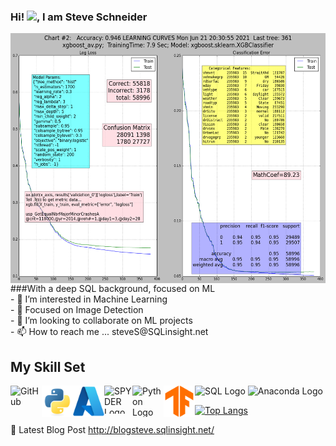 ### Hi! <img src="https://raw.githubusercontent.com/MartinHeinz/MartinHeinz/master/wave.gif" width="30px">, I am Steve Schneider
<img align="right" src="https://github.com/steveSchneider2/DeepLearning/blob/main/Figure2%20accuracyLearningCurves.png" alt="Coder GIF" height="400">
<hr/>
###With a deep SQL background, focused on ML<br />
- 👀 I’m interested in Machine Learning<br />
- 🌱 Focused on Image Detection<br />
- 💞️ I’m looking to collaborate on ML projects<br />
- 📫 How to reach me ...  steveS@SQLinsight.net<br />

## My Skill Set  
<img align="left" src="https://external-content.duckduckgo.com/iu/?u=https%3A%2F%2Fwww.iconsdb.com%2Ficons%2Fpreview%2Fcaribbean-blue%2Fgithub-11-xxl.png&f=1&nofb=1" alt="GitHub" width="50" height="50" />
<img align="left" src="https://github.com/devicons/devicon/blob/master/icons/python/python-original.svg" alt="Python Logo" width="50" height="50" />
<img align="left" src="https://github.com/devicons/devicon/blob/master/icons/azure/azure-original.svg" alt="Azure Logo" width="50" height="50" />
<img src="https://issues.streamsets.com/secure/attachment/14575/sql-server.png" alt="SQL Logo" width="50" height="50" />

<img align="left" src="https://avatars1.githubusercontent.com/u/1284937?s=280&v=4" alt="SPYDER Logo" width="45" height="45" />
<img align="left" src="https://i.imgur.com/f5M1VWO.png" alt="Python Logo" width="50" height="50" />
<img align="left" src="https://github.com/devicons/devicon/blob/master/icons/tensorflow/tensorflow-original.svg" alt="TensorFlow Logo" width="50" height="50" />
<img src="https://docs.anaconda.com/_images/Navigator_Launchpad_icon.png" alt="Anaconda Logo" width="50" height="50" />

[![Top Langs](https://github-readme-stats.vercel.app/api/top-langs/?username=steveschneider2&hide=html)](https://github.com/steveSchneider2/github-readme-stats)

📖 Latest Blog Post  http://blogsteve.sqlinsight.net/

<!---
steveSchneider2/steveSchneider2 is a ✨ special ✨ repository because its `README.md` (this file) appears on your GitHub profile.
You can click the Preview link to take a look at your changes.
<img align="left" src="https://github.com/devicons/devicon/blob/master/icons/microsoftsqlserver/microsoftsqlserver-plain-wordmark.svg" alt="SQL Logo" width="60" height="50" />
--->
